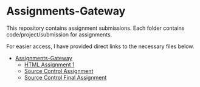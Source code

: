 # Assignments-Gateway

This repository contains assignment submissions. Each folder contains code/project/submission for assignments.

For easier access, I have provided direct links to the necessary files below.

- [Assignments-Gateway](#assignments-gateway)
  - [HTML Assignment 1](https://github.com/mformihir/Assignments-Gateway/tree/main/HTML-Assignment-1)
  - [Source Control Assignment](https://github.com/mformihir/Assignments-Gateway/tree/main/SourceControlAssignment1)
  - [Source Control Final Assignment](https://github.com/mformihir/Assignments-Gateway/tree/main/SourceControlFinalAssignment)